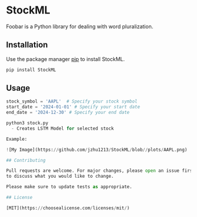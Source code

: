 # StockML

Foobar is a Python library for dealing with word pluralization.

## Installation

Use the package manager [pip](url) to install StockML.

```bash
pip install StockML
```

## Usage

```python
stock_symbol = 'AAPL'  # Specify your stock symbol
start_date = '2024-01-01' # Specify your start date
end_date = '2024-12-30' # Specify your end date

python3 stock.py
  - Creates LSTM Model for selected stock

Example:

![My Image](https://github.com/jzhu1213/StockML/blob//plots/AAPL.png)

## Contributing

Pull requests are welcome. For major changes, please open an issue first
to discuss what you would like to change.

Please make sure to update tests as appropriate.

## License

[MIT](https://choosealicense.com/licenses/mit/)
